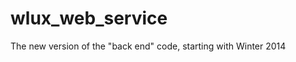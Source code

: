 wlux_web_service
================

The new version of the "back end" code, starting with Winter 2014
